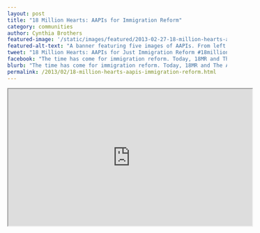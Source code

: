```yaml
---
layout: post
title: "18 Million Hearts: AAPIs for Immigration Reform"
category: communities
author: Cynthia Brothers
featured-image: '/static/images/featured/2013-02-27-18-million-hearts-aapis-immigration-reform.jpg'
featured-alt-text: "A banner featuring five images of AAPIs. From left to right: three generations of a family of five stands outside, hugging; three sisters in saris smile at the camera; two AAPI brides smile tenderly at each other at their wedding; three generations of a family of six attend their daughter's college graduation; a Sikh American man in a turban carrying the American flag. The text reads: '#18millionhearts for fair and just immigration reform. Sign the petition. Join the campaign."
tweet: "18 Million Hearts: AAPIs for Just Immigration Reform #18millionhearts"
facebook: "The time has come for immigration reform. Today, 18MR and The Asian American Center for Advancing Justice launched the 18 Million Hearts campaign to lift up the voices of AAPIs in the national discussion. Stand with us and tell decision makers you want fair and just immigration reform!"
blurb: "The time has come for immigration reform. Today, 18MR and The Asian American Center for Advancing Justice launched the 18 Million Hearts campaign to lift up the voices of AAPIs in the national discussion. Stand with us and tell decision makers you want fair and just immigration reform!"
permalink: /2013/02/18-million-hearts-aapis-immigration-reform.html
---
```


<iframe src="http://www.youtube.com/embed/BzCCsSn6_0M?rel=0" width="560" height="315">

As a community that is nearly two-thirds immigrant, AAPIs have a huge stake in immigration reform. Almost two million are waiting for visas to be reunited with family members, approximately 1.3 million are undocumented, and many LGBTQ AAPIs are separated from their loved ones due to discriminatory immigration laws. Southeast Asians and Pacific Islanders are also deported at a rate three times higher than immigrants as a whole.

The 18 Million Hearts campaign will lift up the voices of AAPIs in the national immigration conversation -- as family members, neighbors, and workers -- and push for common sense policies that uphold shared American values of family unity, human rights, and equality.

Stand with us (and over 80 AAPI organizations!) by signing on and telling Congress and the President that you support fair and just immigration reform that includes a clear path to citizenship and ends the separation of families. You can also share this campaign -- and your own story -- via social media, with the hashtag #18millionhearts.

Lift up the voices of AAPIs in protecting the rights of all!

_Cynthia Brothers is Editor at 18MR.org_